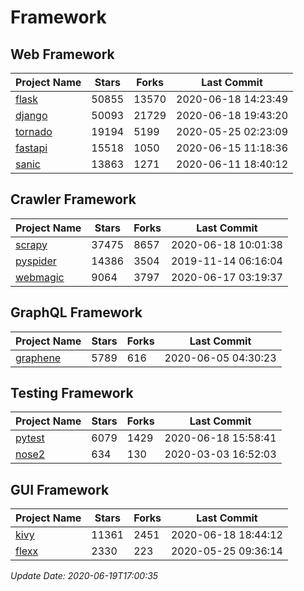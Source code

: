 # Framework

## Web Framework

| Project Name | Stars | Forks | Last Commit |
| ------------ | ----- | ----- | ----------- |
| [flask](https://github.com/pallets/flask) | 50855 | 13570 | 2020-06-18 14:23:49 |
| [django](https://github.com/django/django) | 50093 | 21729 | 2020-06-18 19:43:20 |
| [tornado](https://github.com/tornadoweb/tornado) | 19194 | 5199 | 2020-05-25 02:23:09 |
| [fastapi](https://github.com/tiangolo/fastapi) | 15518 | 1050 | 2020-06-15 11:18:36 |
| [sanic](https://github.com/huge-success/sanic) | 13863 | 1271 | 2020-06-11 18:40:12 |

## Crawler Framework

| Project Name | Stars | Forks | Last Commit |
| ------------ | ----- | ----- | ----------- |
| [scrapy](https://github.com/scrapy/scrapy) | 37475 | 8657 | 2020-06-18 10:01:38 |
| [pyspider](https://github.com/binux/pyspider) | 14386 | 3504 | 2019-11-14 06:16:04 |
| [webmagic](https://github.com/code4craft/webmagic) | 9064 | 3797 | 2020-06-17 03:19:37 |

## GraphQL Framework

| Project Name | Stars | Forks | Last Commit |
| ------------ | ----- | ----- | ----------- |
| [graphene](https://github.com/graphql-python/graphene) | 5789 | 616 | 2020-06-05 04:30:23 |

## Testing Framework

| Project Name | Stars | Forks | Last Commit |
| ------------ | ----- | ----- | ----------- |
| [pytest](https://github.com/pytest-dev/pytest) | 6079 | 1429 | 2020-06-18 15:58:41 |
| [nose2](https://github.com/nose-devs/nose2) | 634 | 130 | 2020-03-03 16:52:03 |

## GUI Framework

| Project Name | Stars | Forks | Last Commit |
| ------------ | ----- | ----- | ----------- |
| [kivy](https://github.com/kivy/kivy) | 11361 | 2451 | 2020-06-18 18:44:12 |
| [flexx](https://github.com/flexxui/flexx) | 2330 | 223 | 2020-05-25 09:36:14 |

*Update Date: 2020-06-19T17:00:35*